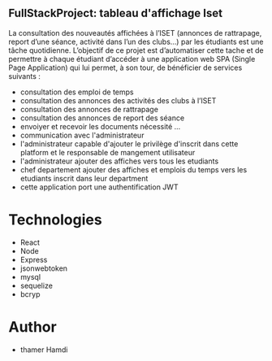 ## FullStackProject: tableau d'affichage Iset 
La consultation des nouveautés affichées à l’ISET (annonces de rattrapage, report d’une séance, 
activité dans l’un des clubs…) par les étudiants est une tâche quotidienne. L’objectif de ce projet 
est d’automatiser cette tache et de permettre à chaque étudiant d’accéder à une application web 
SPA (Single Page Application) qui lui permet, à son tour, de bénéficier de services suivants : 
- consultation des emploi de temps 
- consultation des annonces des activités des clubs à l’ISET  
- consultation des annonces de rattrapage  
- consultation des annonces de report des séance  
- envoiyer et recevoir les documents nécessité …
- communication avec l'administrateur
- l'administrateur capable d'ajouter le privilège d'inscrit dans cette platform et le responsable de mangement utilisateur
- l'administrateur ajouter des affiches vers tous les etudiants
- chef departement ajouter des affiches et emplois du temps vers les etudiants inscrit dans leur department 
- cette application port une authentification JWT 
# Technologies
- React
- Node
- Express
- jsonwebtoken
- mysql
- sequelize
- bcryp

# Author
- thamer Hamdi
